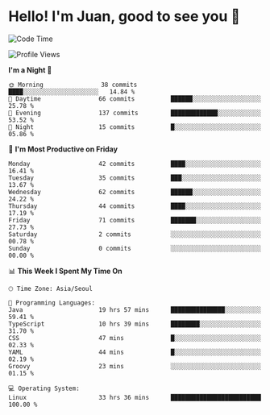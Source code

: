 # Hello! I'm Juan, good to see you 👋

<!--
**Y-k-Y/Y-k-Y** is a ✨ _special_ ✨ repository because its `README.md` (this file) appears on your GitHub profile.

Here are some ideas to get you started:

- 🔭 I’m currently working on ...
- 🌱 I’m currently learning ...
- 👯 I’m looking to collaborate on ...
- 🤔 I’m looking for help with ...
- 💬 Ask me about ...
- 📫 How to reach me: ...
- 😄 Pronouns: ...
- ⚡ Fun fact: ...
-->
<!--
![Profile views](https://gpvc.arturio.dev/Y-k-Y)

[![Omid Nikrah StackOverflow](https://github-readme-stackoverflow.vercel.app/?userID=9517076)](https://stackoverflow.com/users/9517076/i-have-10-fingers)
-->

<!--START_SECTION:waka-->
![Code Time](http://img.shields.io/badge/Code%20Time-961%20hrs%2031%20mins-blue)

![Profile Views](http://img.shields.io/badge/Profile%20Views-0-blue)

**I'm a Night 🦉** 

```text
🌞 Morning                38 commits          ████░░░░░░░░░░░░░░░░░░░░░   14.84 % 
🌆 Daytime                66 commits          ██████░░░░░░░░░░░░░░░░░░░   25.78 % 
🌃 Evening                137 commits         █████████████░░░░░░░░░░░░   53.52 % 
🌙 Night                  15 commits          █░░░░░░░░░░░░░░░░░░░░░░░░   05.86 % 
```
📅 **I'm Most Productive on Friday** 

```text
Monday                   42 commits          ████░░░░░░░░░░░░░░░░░░░░░   16.41 % 
Tuesday                  35 commits          ███░░░░░░░░░░░░░░░░░░░░░░   13.67 % 
Wednesday                62 commits          ██████░░░░░░░░░░░░░░░░░░░   24.22 % 
Thursday                 44 commits          ████░░░░░░░░░░░░░░░░░░░░░   17.19 % 
Friday                   71 commits          ███████░░░░░░░░░░░░░░░░░░   27.73 % 
Saturday                 2 commits           ░░░░░░░░░░░░░░░░░░░░░░░░░   00.78 % 
Sunday                   0 commits           ░░░░░░░░░░░░░░░░░░░░░░░░░   00.00 % 
```


📊 **This Week I Spent My Time On** 

```text
🕑︎ Time Zone: Asia/Seoul

💬 Programming Languages: 
Java                     19 hrs 57 mins      ███████████████░░░░░░░░░░   59.41 % 
TypeScript               10 hrs 39 mins      ████████░░░░░░░░░░░░░░░░░   31.70 % 
CSS                      47 mins             █░░░░░░░░░░░░░░░░░░░░░░░░   02.33 % 
YAML                     44 mins             █░░░░░░░░░░░░░░░░░░░░░░░░   02.19 % 
Groovy                   23 mins             ░░░░░░░░░░░░░░░░░░░░░░░░░   01.15 % 

💻 Operating System: 
Linux                    33 hrs 36 mins      █████████████████████████   100.00 % 
```


<!--END_SECTION:waka-->
